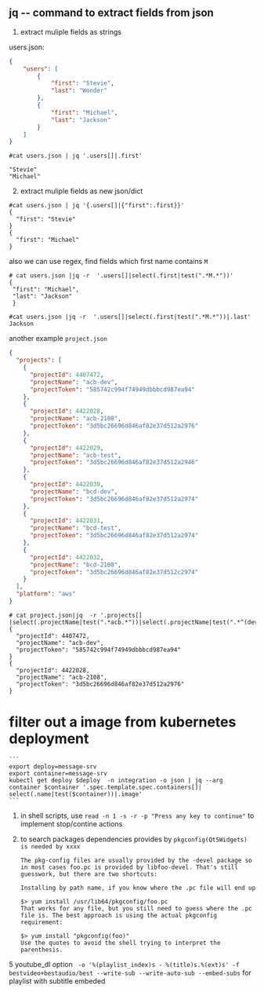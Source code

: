 jq -- command to extract fields from json
---

1. extract muliple fields as strings

users.json:
```json
{
    "users": [
        {
            "first": "Stevie",
            "last": "Wonder"
        },
        {
            "first": "Michael",
            "last": "Jackson"
        }
    ]
}
```

```shell
#cat users.json | jq '.users[]|.first'

"Stevie"
"Michael"
```


2. extract muliple fields as new json/dict
```shell
#cat users.json | jq '{.users[]|{"first":.first}}'
{
  "first": "Stevie"
}
{
  "first": "Michael"
}
```
 also we can use regex, find fields which first name contains `M`
 ```shell
 # cat users.json |jq -r  '.users[]|select(.first|test(".*M.*"))'
 {
  "first": "Michael",
  "last": "Jackson"
  }

 #cat users.json |jq -r  '.users[]|select(.first|test(".*M.*"))|.last'
 Jackson
 ```
  another example `project.json`
  ```json
  {
    "projects": [
      {
        "projectId": 4407472,
        "projectName": "acb-dev",
        "projectToken": "585742c994f74949dbbbcd987ea94"
      },
      {
        "projectId": 4422028,
        "projectName": "acb-2108",
        "projectToken": "3d5bc26696d846af82e37d512a2976"
      },
      {
        "projectId": 4422029,
        "projectName": "acb-test",
        "projectToken": "3d5bc26696d846af82e37d512a2946"
      },
      {
        "projectId": 4422030,
        "projectName": "bcd-dev",
        "projectToken": "3d5bc26696d846af82e37d512a2974"
      },
      {
        "projectId": 4422031,
        "projectName": "bcd-test",
        "projectToken": "3d5bc26696d846af82e37d512a2974"
      },
      {
        "projectId": 4422032,
        "projectName": "bcd-2108",
        "projectToken": "3d5bc26696d846af82e37d512c2974"
      }
    ],
    "platform": "aws"
  }
  ```
  ```shell
  # cat project.json|jq  -r '.projects[] |select(.projectName|test(".*acb.*"))|select(.projectName|test(".*^(dev|2108)$"))'
  {
    "projectId": 4407472,
    "projectName": "acb-dev",
    "projectToken": "585742c994f74949dbbbcd987ea94"
  }
  {
    "projectId": 4422028,
    "projectName": "acb-2108",
    "projectToken": "3d5bc26696d846af82e37d512a2976"
  }
  ```
# filter out a image from kubernetes deployment 
    ```
    export deploy=message-srv
    export container=message-srv
    kubectl get deploy $deploy  -n integration -o json | jq --arg container $container '.spec.template.spec.containers[]| select(.name|test($container))|.image'
    ```
1. in shell scripts, use `read -n 1 -s -r -p "Press any key to continue"` to implement stop/contine actions

2. to search packages dependencies provides by `pkgconfig(Qt5Widgets) is needed by xxxx`
    ```
    The pkg-config files are usually provided by the -devel package so in most cases foo.pc is provided by libfoo-devel. That's still guesswork, but there are two shortcuts:

    Installing by path name, if you know where the .pc file will end up

    $> yum install /usr/lib64/pkgconfig/foo.pc
    That works for any file, but you still need to guess where the .pc file is. The best approach is using the actual pkgconfig requirement:

    $> yum install "pkgconfig(foo)"
    Use the quotes to avoid the shell trying to interpret the parenthesis.
    ```
5 youtube_dl option ` -o '%(playlist_index)s - %(title)s.%(ext)s' -f bestvideo+bestaudio/best --write-sub --write-auto-sub --embed-subs` for playlist with subtitle embeded